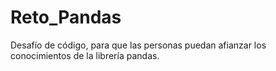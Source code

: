 # Reto_Pandas
Desafío de código, para que las personas puedan afianzar los conocimientos de la librería pandas.

